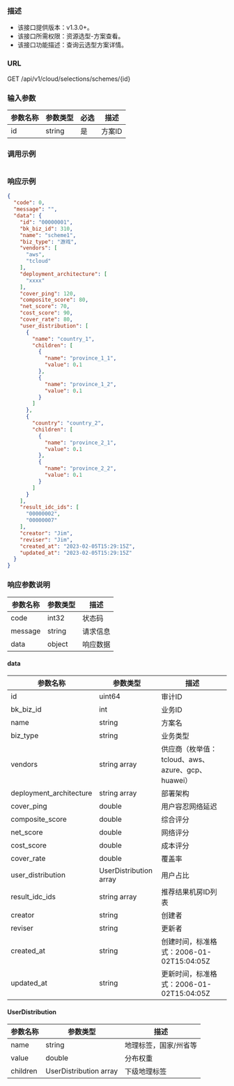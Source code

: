 ### 描述

- 该接口提供版本：v1.3.0+。
- 该接口所需权限：资源选型-方案查看。
- 该接口功能描述：查询云选型方案详情。

### URL

GET /api/v1/cloud/selections/schemes/{id}

### 输入参数

| 参数名称 | 参数类型   | 必选 | 描述   |
|------|--------|----|------|
| id   | string | 是  | 方案ID |

### 调用示例

```json
```

### 响应示例

```json
{
  "code": 0,
  "message": "",
  "data": {
    "id": "00000001",
    "bk_biz_id": 310,
    "name": "scheme1",
    "biz_type": "游戏",
    "vendors": [
      "aws",
      "tcloud"
    ],
    "deployment_architecture": [
      "xxxx"
    ],
    "cover_ping": 120,
    "composite_score": 80,
    "net_score": 70,
    "cost_score": 90,
    "cover_rate": 80,
    "user_distribution": [
      {
        "name": "country_1",
        "children": [
          {
            "name": "province_1_1",
            "value": 0.1
          },
          {
            "name": "province_1_2",
            "value": 0.1
          }
        ]
      },
      {
        "country": "country_2",
        "children": [
          {
            "name": "province_2_1",
            "value": 0.1
          },
          {
            "name": "province_2_2",
            "value": 0.1
          }
        ]
      }
    ],
    "result_idc_ids": [
      "00000002",
      "00000007"
    ],
    "creator": "Jim",
    "reviser": "Jim",
    "created_at": "2023-02-05T15:29:15Z",
    "updated_at": "2023-02-05T15:29:15Z"
  }
}
```

### 响应参数说明

| 参数名称    | 参数类型   | 描述   |
|---------|--------|------|
| code    | int32  | 状态码  |
| message | string | 请求信息 |
| data    | object | 响应数据 |

#### data

| 参数名称                    | 参数类型                   | 描述                                   |
|-------------------------|------------------------|--------------------------------------|
| id                      | uint64                 | 审计ID                                 |
| bk_biz_id               | int                    | 业务ID                                 |
| name                    | string                 | 方案名                                  |
| biz_type                | string                 | 业务类型                                 |
| vendors                 | string array           | 供应商（枚举值：tcloud、aws、azure、gcp、huawei） |
| deployment_architecture | string array           | 部署架构                                 |
| cover_ping              | double                 | 用户容忍网络延迟                             |
| composite_score         | double                 | 综合评分                                 |
| net_score               | double                 | 网络评分                                 |
| cost_score              | double                 | 成本评分                                 |
| cover_rate              | double                 | 覆盖率                                  |
| user_distribution       | UserDistribution array | 用户占比                                 |
| result_idc_ids          | string array           | 推荐结果机房ID列表                           |
| creator                 | string                 | 创建者                                  |
| reviser                 | string                 | 更新者                                  |
| created_at              | string                 | 创建时间，标准格式：2006-01-02T15:04:05Z       |
| updated_at              | string                 | 更新时间，标准格式：2006-01-02T15:04:05Z       |

#### UserDistribution

| 参数名称     | 参数类型                   | 描述          |
|----------|------------------------|-------------|
| name     | string                 | 地理标签，国家/州省等 |
| value    | double                 | 分布权重        |
| children | UserDistribution array | 下级地理标签      |
